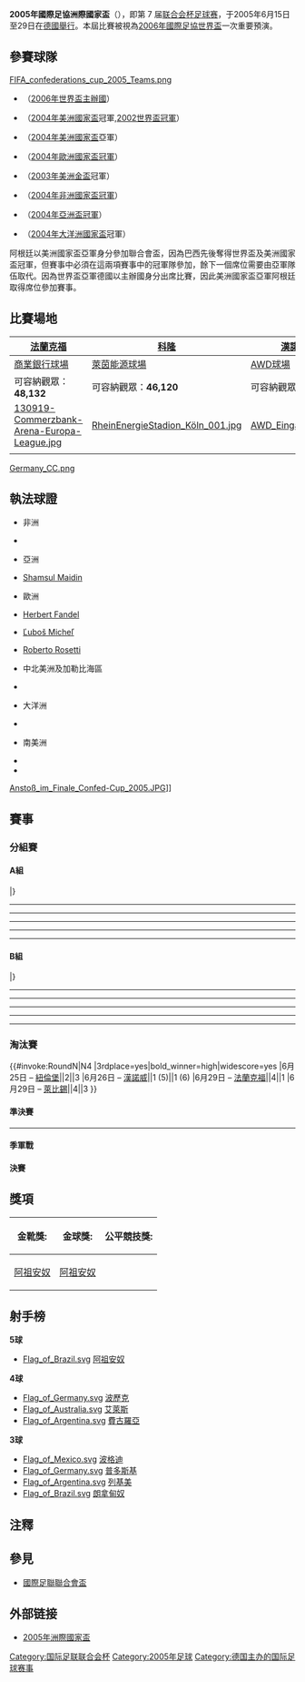 **2005年國際足協洲際國家盃**（），即第 7 届[联合会杯足球赛](https://zh.wikipedia.org/wiki/联合会杯足球赛 "wikilink")，于2005年6月15日至29日在[德國舉行](https://zh.wikipedia.org/wiki/德國 "wikilink")。本屆比賽被視為[2006年國際足協世界盃](../Page/2006年國際足協世界盃.md "wikilink")一次重要預演。

## 參賽球隊

[FIFA_confederations_cup_2005_Teams.png](https://zh.wikipedia.org/wiki/File:FIFA_confederations_cup_2005_Teams.png "fig:FIFA_confederations_cup_2005_Teams.png")

  - （[2006年世界盃主辦國](https://zh.wikipedia.org/wiki/2006年世界盃足球賽 "wikilink")）

  - （[2004年美洲國家盃](../Page/2004年美洲國家盃.md "wikilink")冠軍,[2002世界盃冠軍](https://zh.wikipedia.org/wiki/2002年世界盃足球賽 "wikilink")）

  - （[2004年美洲國家盃](../Page/2004年美洲國家盃.md "wikilink")亞軍）

  - （[2004年歐洲國家盃冠軍](https://zh.wikipedia.org/wiki/2004年歐洲國家盃 "wikilink")）

  - （[2003年美洲金盃](../Page/2003年美洲金盃.md "wikilink")冠軍）

  - （[2004年非洲國家盃冠軍](https://zh.wikipedia.org/wiki/2004年非洲國家盃 "wikilink")）

  - （[2004年亞洲盃冠軍](https://zh.wikipedia.org/wiki/2004年亞洲盃 "wikilink")）

  - （[2004年大洋洲國家盃](../Page/2004年大洋洲國家盃.md "wikilink")冠軍）

阿根廷以美洲國家盃亞軍身分參加聯合會盃，因為巴西先後奪得世界盃及美洲國家盃冠軍，但賽事中必須在這兩項賽事中的冠軍隊參加，餘下一個席位需要由亞軍隊伍取代。因為世界盃亞軍德國以主辦國身分出席比賽，因此美洲國家盃亞軍阿根廷取得席位參加賽事。

## 比賽場地

| [法蘭克福](https://zh.wikipedia.org/wiki/法蘭克福 "wikilink")                                                                                                                        | [科隆](../Page/科隆.md "wikilink")                                                                                                                   | [漢諾威](https://zh.wikipedia.org/wiki/漢諾威 "wikilink")                                                | [萊比錫](https://zh.wikipedia.org/wiki/萊比錫 "wikilink")                                                                                                                                                           | [紐倫堡](https://zh.wikipedia.org/wiki/紐倫堡 "wikilink")                                                         |
| ---------------------------------------------------------------------------------------------------------------------------------------------------------------------------- | ------------------------------------------------------------------------------------------------------------------------------------------------ | -------------------------------------------------------------------------------------------------- | ------------------------------------------------------------------------------------------------------------------------------------------------------------------------------------------------------------- | ----------------------------------------------------------------------------------------------------------- |
| [商業銀行球場](https://zh.wikipedia.org/wiki/商業銀行球場 "wikilink")                                                                                                                    | [萊茵能源球場](https://zh.wikipedia.org/wiki/萊茵能源球場 "wikilink")                                                                                        | [AWD球場](https://zh.wikipedia.org/wiki/AWD球場 "wikilink")                                            | [中央球場](https://zh.wikipedia.org/wiki/中央球場 "wikilink")                                                                                                                                                         | [法蘭甘球場](https://zh.wikipedia.org/wiki/法蘭甘球場 "wikilink")                                                     |
| 可容納觀眾：**48,132**                                                                                                                                                             | 可容納觀眾：**46,120**                                                                                                                                 | 可容納觀眾：**44,652**                                                                                   | 可容納觀眾：**44,200**                                                                                                                                                                                              | 可容納觀眾：**41,926**                                                                                            |
| [130919-Commerzbank-Arena-Europa-League.jpg](https://zh.wikipedia.org/wiki/File:130919-Commerzbank-Arena-Europa-League.jpg "fig:130919-Commerzbank-Arena-Europa-League.jpg") | [RheinEnergieStadion_Köln_001.jpg](https://zh.wikipedia.org/wiki/File:RheinEnergieStadion_Köln_001.jpg "fig:RheinEnergieStadion_Köln_001.jpg") | [AWD_Eingang08.jpg](https://zh.wikipedia.org/wiki/File:AWD_Eingang08.jpg "fig:AWD_Eingang08.jpg") | [Red_Bull_arena,_Leipzig_von_oben_Zentralstadion.jpg](https://zh.wikipedia.org/wiki/File:Red_Bull_arena,_Leipzig_von_oben_Zentralstadion.jpg "fig:Red_Bull_arena,_Leipzig_von_oben_Zentralstadion.jpg") | [Frankenstadion_2.JPG](https://zh.wikipedia.org/wiki/File:Frankenstadion_2.JPG "fig:Frankenstadion_2.JPG") |
|                                                                                                                                                                              |                                                                                                                                                  |                                                                                                    |                                                                                                                                                                                                               |                                                                                                             |

<div style="position: relative;">

[Germany_CC.png](https://zh.wikipedia.org/wiki/File:Germany_CC.png "fig:Germany_CC.png")

</div>

</div>

</div>

## 執法球證

  - 非洲

<!-- end list -->

  -

<!-- end list -->

  - 亞洲

<!-- end list -->

  - [Shamsul Maidin](https://zh.wikipedia.org/wiki/山姆苏尔·麦丁 "wikilink")

<!-- end list -->

  - 歐洲

<!-- end list -->

  - [Herbert Fandel](../Page/赫伯特·范德尔.md "wikilink")

  - [Ľuboš Micheľ](../Page/盧博斯·米海爾.md "wikilink")

  - [Roberto Rosetti](../Page/羅拔圖·洛錫迪.md "wikilink")

<!-- end list -->

  - 中北美洲及加勒比海區

<!-- end list -->

  -

<!-- end list -->

  - 大洋洲

<!-- end list -->

  -

<!-- end list -->

  - 南美洲

<!-- end list -->

  -

  -

[Anstoß_im_Finale_Confed-Cup_2005.JPG](https://zh.wikipedia.org/wiki/File:Anstoß_im_Finale_Confed-Cup_2005.JPG "fig:Anstoß_im_Finale_Confed-Cup_2005.JPG")\]\]

## 賽事

### 分組賽

#### A組

|}

-----

-----

-----

-----

-----

#### B組

|}

-----

-----

-----

-----

-----

### 淘汰賽

{{\#invoke:RoundN|N4 |3rdplace=yes|bold_winner=high|widescore=yes |6月25日 – [紐倫堡](https://zh.wikipedia.org/wiki/紐倫堡 "wikilink")||2||3 |6月26日 – [漢諾威](https://zh.wikipedia.org/wiki/漢諾威 "wikilink")||1 (5)||1 (6) |6月29日 – [法蘭克福](https://zh.wikipedia.org/wiki/法蘭克福 "wikilink")||4||1 |6月29日 – [萊比錫](https://zh.wikipedia.org/wiki/萊比錫 "wikilink")||4||3 }}

#### 準決賽

-----

#### 季軍戰

#### 決賽

## 獎項

<table>
<thead>
<tr class="header">
<th><p><strong>金靴獎</strong>:</p></th>
<th><p><strong>金球獎</strong>:</p></th>
<th><p><strong>公平競技獎</strong>:</p></th>
</tr>
</thead>
<tbody>
<tr class="odd">
<td><p><a href="../Page/阿祖安奴.md" title="wikilink">阿祖安奴</a></p></td>
<td><p><a href="../Page/阿祖安奴.md" title="wikilink">阿祖安奴</a></p></td>
<td></td>
</tr>
</tbody>
</table>

## 射手榜

**5球**

  - [Flag_of_Brazil.svg](https://zh.wikipedia.org/wiki/File:Flag_of_Brazil.svg "fig:Flag_of_Brazil.svg") [阿祖安奴](../Page/阿祖安奴.md "wikilink")

**4球**

  - [Flag_of_Germany.svg](https://zh.wikipedia.org/wiki/File:Flag_of_Germany.svg "fig:Flag_of_Germany.svg") [波歷克](https://zh.wikipedia.org/wiki/波歷克 "wikilink")
  - [Flag_of_Australia.svg](https://zh.wikipedia.org/wiki/File:Flag_of_Australia.svg "fig:Flag_of_Australia.svg") [艾萊斯](https://zh.wikipedia.org/wiki/艾萊斯 "wikilink")
  - [Flag_of_Argentina.svg](https://zh.wikipedia.org/wiki/File:Flag_of_Argentina.svg "fig:Flag_of_Argentina.svg") [費古羅亞](https://zh.wikipedia.org/wiki/費古羅亞 "wikilink")

**3球**

  - [Flag_of_Mexico.svg](https://zh.wikipedia.org/wiki/File:Flag_of_Mexico.svg "fig:Flag_of_Mexico.svg") [波格迪](https://zh.wikipedia.org/wiki/波格迪 "wikilink")
  - [Flag_of_Germany.svg](https://zh.wikipedia.org/wiki/File:Flag_of_Germany.svg "fig:Flag_of_Germany.svg") [普多斯基](https://zh.wikipedia.org/wiki/普多斯基 "wikilink")
  - [Flag_of_Argentina.svg](https://zh.wikipedia.org/wiki/File:Flag_of_Argentina.svg "fig:Flag_of_Argentina.svg") [列基美](https://zh.wikipedia.org/wiki/列基美 "wikilink")
  - [Flag_of_Brazil.svg](https://zh.wikipedia.org/wiki/File:Flag_of_Brazil.svg "fig:Flag_of_Brazil.svg") [朗拿甸奴](https://zh.wikipedia.org/wiki/朗拿甸奴 "wikilink")

## 注釋

## 參見

  - [國際足聯聯合會盃](https://zh.wikipedia.org/wiki/國際足聯聯合會盃 "wikilink")

## 外部链接

  - [2005年洲際國家盃](https://web.archive.org/web/20131216233545/http://www.fifa.com/tournaments/archive/tournament%3D101/edition%3D8503/index.html)

[Category:国际足联联合会杯](https://zh.wikipedia.org/wiki/Category:国际足联联合会杯 "wikilink") [Category:2005年足球](https://zh.wikipedia.org/wiki/Category:2005年足球 "wikilink") [Category:德国主办的国际足球赛事](https://zh.wikipedia.org/wiki/Category:德国主办的国际足球赛事 "wikilink")